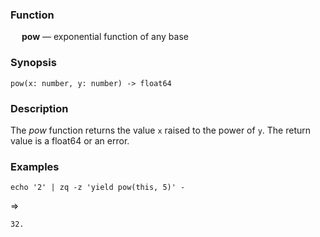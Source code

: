 ### Function

&emsp; **pow** &mdash; exponential function of any base

### Synopsis

```
pow(x: number, y: number) -> float64
```
### Description

The _pow_ function returns the value `x` raised to the power of `y`.
The return value is a float64 or an error.

### Examples

```mdtest-command
echo '2' | zq -z 'yield pow(this, 5)' -
```
=>
```mdtest-output
32.
```
